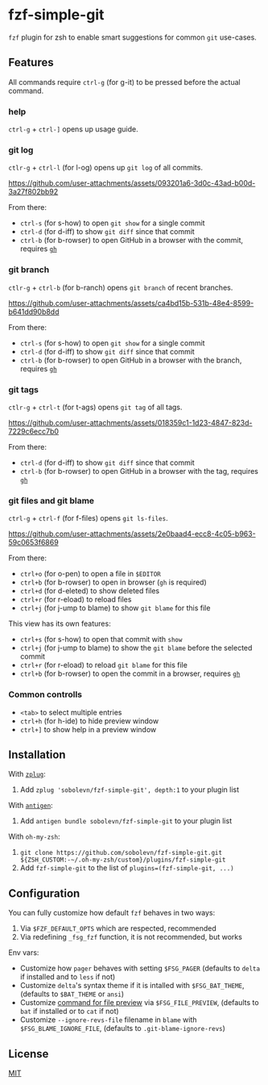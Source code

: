 # fzf-simple-git

`fzf` plugin for zsh to enable smart suggestions for common `git` use-cases.


## Features

All commands require `ctrl-g` (for g-it) to be pressed before the actual command.

### help

`ctrl-g` + `ctrl-]` opens up usage guide.

### git log

`ctlr-g` + `ctrl-l` (for l-og) opens up `git log` of all commits.

https://github.com/user-attachments/assets/093201a6-3d0c-43ad-b00d-3a27f802bb92

From there:
- `ctrl-s` (for s-how) to open `git show` for a single commit
- `ctrl-d` (for d-iff) to show `git diff` since that commit
- `ctrl-b` (for b-rowser) to open GitHub in a browser with the commit, requires [`gh`](https://github.com/cli/cli)

### git branch

`ctlr-g` + `ctrl-b` (for b-ranch) opens `git branch` of recent branches.

https://github.com/user-attachments/assets/ca4bd15b-531b-48e4-8599-b641dd90b8dd

From there:
- `ctrl-s` (for s-how) to open `git show` for a single commit
- `ctrl-d` (for d-iff) to show `git diff` since that commit
- `ctrl-b` (for b-rowser) to open GitHub in a browser with the branch, requires [`gh`](https://github.com/cli/cli)

### git tags

`ctlr-g` + `ctrl-t` (for t-ags) opens `git tag` of all tags.

https://github.com/user-attachments/assets/018359c1-1d23-4847-823d-7229c6ecc7b0

From there:
- `ctrl-d` (for d-iff) to show `git diff` since that commit
- `ctrl-b` (for b-rowser) to open GitHub in a browser with the tag, requires [`gh`](https://github.com/cli/cli)

### git files and git blame

`ctrl-g` + `ctrl-f` (for f-files) opens `git ls-files`.

https://github.com/user-attachments/assets/2e0baad4-ecc8-4c05-b963-59c0653f6869

From there:
- `ctrl+o` (for o-pen) to open a file in `$EDITOR`
- `ctrl+b` (for b-rowser) to open in browser (`gh` is required)
- `ctrl+d` (for d-eleted) to show deleted files
- `ctrl+r` (for r-eload) to reload files
- `ctrl+j` (for j-ump to blame) to show `git blame` for this file

This view has its own features:
- `ctrl+s` (for s-how) to open that commit with `show`
- `ctrl+j` (for j-ump to blame)  to show the `git blame` before the selected commit
- `ctrl+r` (for r-eload) to reload `git blame` for this file
- `ctrl+b` (for b-rowser) to open the commit in a browser, requires [`gh`](https://github.com/cli/cli)

### Common controlls

- `<tab>` to select multiple entries
- `ctrl+h` (for h-ide) to hide preview window
- `ctrl+]` to show help in a preview window


## Installation

With [`zplug`](https://github.com/zplug/zplug):
1. Add `zplug 'sobolevn/fzf-simple-git', depth:1` to your plugin list

With [`antigen`](https://github.com/zsh-users/antigen):
1. Add `antigen bundle sobolevn/fzf-simple-git` to your plugin list

With `oh-my-zsh`:
1. `git clone https://github.com/sobolevn/fzf-simple-git.git ${ZSH_CUSTOM:-~/.oh-my-zsh/custom}/plugins/fzf-simple-git`
2. Add `fzf-simple-git` to the list of `plugins=(fzf-simple-git, ...)`


## Configuration

You can fully customize how default `fzf` behaves in two ways:
1. Via `$FZF_DEFAULT_OPTS` which are respected, recommended
2. Via redefining `_fsg_fzf` function, it is not recommended, but works

Env vars:
- Customize how `pager` behaves with setting `$FSG_PAGER`
  (defaults to `delta` if installed and to `less` if not)
- Customize `delta`'s syntax theme if it is intalled with `$FSG_BAT_THEME`,
  (defaults to `$BAT_THEME` or `ansi`)
- Customize [command for file preview](https://github.com/sobolevn/dotfiles/blob/master/config/zshenv) via `$FSG_FILE_PREVIEW`,
  (defaults to `bat` if installed or to `cat` if not)
- Customize `--ignore-revs-file` filename in `blame` with `$FSG_BLAME_IGNORE_FILE`,
  (defaults to `.git-blame-ignore-revs`)


## License

[MIT](https://github.com/sobolevn/fzf-simple-git/blob/master/LICENSE.md?plain=1)
